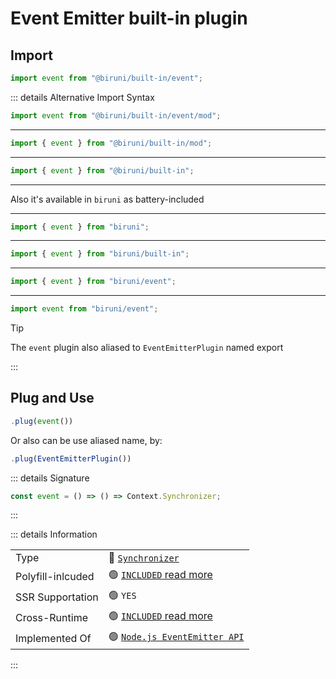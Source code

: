 # Event Emitter built-in plugin

## Import

```typescript
import event from "@biruni/built-in/event";
```

::: details Alternative Import Syntax

```typescript
import event from "@biruni/built-in/event/mod";
```

---

```typescript
import { event } from "@biruni/built-in/mod";
```

---

```typescript
import { event } from "@biruni/built-in";
```

---

Also it's available in `biruni` as battery-included

---

```typescript
import { event } from "biruni";
```

---

```typescript
import { event } from "biruni/built-in";
```

---

```typescript
import { event } from "biruni/event";
```

---

```typescript
import event from "biruni/event";
```

> [!tip]
> The `event` plugin also aliased to `EventEmitterPlugin` named export

:::

## Plug and Use

```typescript
.plug(event())
```

Or also can be use aliased name, by:

```typescript
.plug(EventEmitterPlugin())
```

::: details Signature

```typescript
const event = () => () => Context.Synchronizer;
```

:::

::: details Information

|                   |                                                       |
| ----------------- | ----------------------------------------------------- |
| Type              | :jigsaw: [`Synchronizer`](#)                          |
| Polyfill-inlcuded | :green_circle: [`INCLUDED` read more][polyfill_link]  |
| SSR Supportation  | :green_circle: `YES`                                  |
| Cross-Runtime     | :green_circle: [`INCLUDED` read more][polyfill_link]  |
| Implemented Of    | :green_circle: [`Node.js EventEmitter API`][api_link] |

:::

[polyfill_link]: https://www.npmjs.com/package/events
[api_link]: https://nodejs.org/dist/v11.13.0/docs/api/events.html
